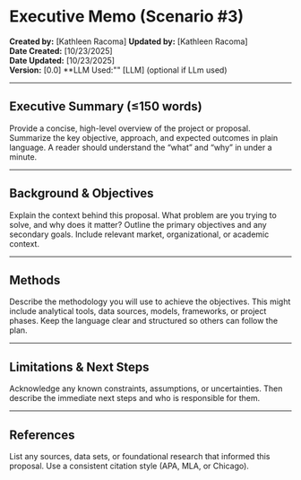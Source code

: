 # Executive Memo (Scenario #3)

**Created by:** [Kathleen Racoma] 
**Updated by:** [Kathleen Racoma]  
**Date Created:** [10/23/2025]  
**Date Updated:** [10/23/2025]  
**Version:** [0.0]
**LLM Used:"" [LLM] (optional if LLm used)

---

## Executive Summary (≤150 words)
Provide a concise, high-level overview of the project or proposal. Summarize the key objective, approach, and expected outcomes in plain language. A reader should understand the “what” and “why” in under a minute.

---

## Background & Objectives
Explain the context behind this proposal. What problem are you trying to solve, and why does it matter? Outline the primary objectives and any secondary goals. Include relevant market, organizational, or academic context.

---

## Methods
Describe the methodology you will use to achieve the objectives. This might include analytical tools, data sources, models, frameworks, or project phases. Keep the language clear and structured so others can follow the plan.

---

## Limitations & Next Steps
Acknowledge any known constraints, assumptions, or uncertainties. Then describe the immediate next steps and who is responsible for them.

---

## References
List any sources, data sets, or foundational research that informed this proposal. Use a consistent citation style (APA, MLA, or Chicago).
